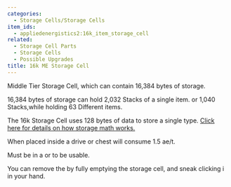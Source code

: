 ```yaml
---
categories:
  - Storage Cells/Storage Cells
item_ids:
  - appliedenergistics2:16k_item_storage_cell
related:
  - Storage Cell Parts
  - Storage Cells
  - Possible Upgrades
title: 16k ME Storage Cell
---
```


Middle Tier Storage Cell, which can contain 16,384 bytes of storage.

16,384 bytes of storage can hold 2,032 Stacks of a single item. or 1,040
Stacks,while holding 63 Different items.

The 16k Storage Cell uses 128 bytes of data to store a single type. [Click
here for details on how storage math works.](../../storage-cells.md)

When placed inside a drive or chest will consume 1.5 ae/t.

Must be in a <ItemLink id="appliedenergistics2:drive"/> or <ItemLink
id="appliedenergistics2:chest"/> to be usable.

You can remove the <ItemLink
id="appliedenergistics2:16k_item_cell_component"/> by fully emptying the
storage cell, and sneak clicking i in your hand.

<RecipeFor id="appliedenergistics2:16k_item_storage_cell" />
